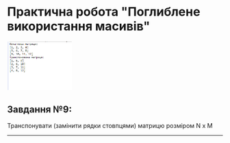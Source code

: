 # Практична робота "Поглиблене використання масивів"
<img src="https://github.com/ppc-ntu-khpi/masivi-34-34-golovnia-yana/blob/master/image.png" width="30%"/>

## Завдання №9:
Транспонувати (замінити рядки стовпцями) матрицю розміром N x M 

----
